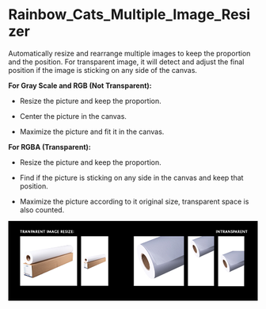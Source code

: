 # Rainbow_Cats_Multiple_Image_Resizer
Automatically resize and rearrange multiple images to keep the proportion and the position. For transparent image, it will detect and adjust the final position if the image is sticking on any side of the canvas.

<b>For Gray Scale and RGB (Not Transparent):</b>

- Resize the picture and keep the proportion.

- Center the picture in the canvas.

- Maximize the picture and fit it in the canvas.

<b>For RGBA (Transparent):</b>

- Resize the picture and keep the proportion.

- Find if the picture is sticking on any side in the canvas and keep that position.

- Maximize the picture according to it original size, transparent space is also counted.

![alt text](https://github.com/UxxHans/Rainbow_Cats_Multiple_Image_Resizer/blob/main/Guide/Guide.jpg)
